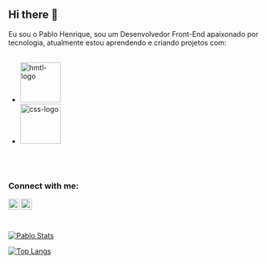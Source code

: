 ## Hi there 👋

Eu sou o Pablo Henrique, sou um Desenvolvedor Front-End apaixonado por tecnologia, atualmente estou aprendendo e criando projetos com: 
<br>
<br>

- <img src= "https://img.shields.io/badge/HTML5-E34F26?style=for-the-badge&logo=html5&logoColor=white" alt= "hmtl-logo" width="80px" />
- <img src= "https://img.shields.io/badge/CSS3-1572B6?style=for-the-badge&logo=css3&logoColor=white" alt= "css-logo" width="80px" />
<br>
<br>

### Connect with me:
<p>
  <a href= "https://www.instagram.com/henrickzs_/">
  <img align= "left" alt="icone do instagram uma camera dentro de um quadro" width="22px" src="https://cdn.jsdelivr.net/npm/simple-icons@v3/icons/instagram.svg"/>
  </a>
  <a href= "https://www.linkedin.com/in/pablo-henrique-lima/">
  <img align= "left" alt="LinkedIn" width="22px" src="https://cdn.jsdelivr.net/npm/simple-icons@v3/icons/linkedin.svg"/> 
  </a>
</p>
<br>
<br>
<br>

[![Pablo Stats](https://github-readme-stats.vercel.app/api?username=PabloHenrique11)](https://github.com/anuraghazra/github-readme-stats)

[![Top Langs](https://github-readme-stats.vercel.app/api/top-langs/?username=PabloHenrique11)](https://github.com/anuraghazra/github-readme-stats)
